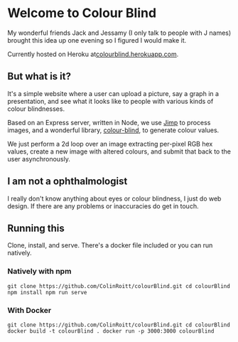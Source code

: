# Welcome to Colour Blind
My wonderful friends Jack and Jessamy (I only talk to people with J names) brought this idea up one evening so I figured I would make it.

Currently hosted on Heroku at[colourblind.herokuapp.com](https://colourblind.herokuapp.com/).

## But what is it?
It's a simple website where a user can upload a picture, say a graph in a presentation, and see what it looks like to people with various kinds of colour blindnesses.

Based on an Express server, written in Node, we use [Jimp](https://www.npmjs.com/package/jimp) to process images, and a wonderful library, [colour-blind](https://www.npmjs.com/package/color-blind), to generate colour values.

We just perform a 2d loop over an image extracting per-pixel RGB hex values, create a new image with altered colours, and submit that back to the user asynchronously.

## I am not a ophthalmologist
I really don't know anything about eyes or colour blindness, I just do web design. If there are any problems or inaccuracies do get in touch.

## Running this
Clone, install, and serve. There's a docker file included or you can run natively.

### Natively with npm
`
    git clone https://github.com/ColinRoitt/colourBlind.git
    cd colourBlind
    npm install
    npm run serve
`

### With Docker
`
    git clone https://github.com/ColinRoitt/colourBlind.git
    cd colourBlind
    docker build -t colourBlind .
    docker run -p 3000:3000 colourBlind
`
